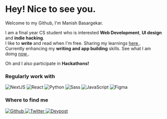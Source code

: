 
<h1> Hey! Nice to see you.</h1>

<p>Welcome to my Github, I'm Manish Basargekar.</p>
<p>I am a final year CS student who is interested <b>Web Development</b>, <b>UI design</b> and <b>indie hacking</b>.<br>
  I like to <b>write</b> and read when I'm free. Sharing my learnings <a href="https://mnsh.me/blog" target="_blank"> here </a>.<br> Currently enhancing my <b>writing and app building</b> skills. See what I am doing <a href="https://mnsh.me/now" target="_blank"> now </a>.
<p>Oh and I also participate in <b>Hackathons!</b></p>


<h3>Regularly work with</h3>
<p>
  <img alt="NextJS" src="https://img.shields.io/badge/Next.js-000000.svg?style=for-the-badge&logo=nextdotjs&logoColor=white" />
    <img alt="React" src="https://img.shields.io/badge/React-61DAFB.svg?style=for-the-badge&logo=React&logoColor=black" />
  <img alt="Python" src="https://img.shields.io/badge/Python-3776AB.svg?style=for-the-badge&logo=Python&logoColor=white" />
  <img alt="Sass" src="https://img.shields.io/badge/Sass-CC6699.svg?style=for-the-badge&logo=Sass&logoColor=white" />
  <img alt="JavaScript" src="https://img.shields.io/badge/JavaScript-F7DF1E.svg?style=for-the-badge&logo=JavaScript&logoColor=black" />
   <img alt="Figma" src="https://img.shields.io/badge/Figma-F24E1E.svg?style=for-the-badge&logo=Figma&logoColor=white"/>

  

</p>


<h3>Where to find me</h3>
<p>
<a href="https://github.com/8mn" target="_blank">
<img alt="Github" src="https://img.shields.io/badge/GitHub-%2312100E.svg?&style=for-the-badge&logo=Github&logoColor=white" />
</a> 
<a href="https://twitter.com/oimanish" target="_blank">
<img alt="Twitter" src="https://img.shields.io/badge/twitter-%231DA1F2.svg?&style=for-the-badge&logo=twitter&logoColor=white" />
</a> 
<a href="https://devpost.com/mnsh" target="_blank"><img alt="Devpost" src="https://img.shields.io/badge/Devpost-003E54.svg?style=for-the-badge&logo=Devpost&logoColor=white" />
</a>
</p>
